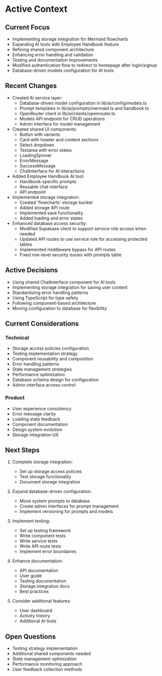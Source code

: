 # Active Context

## Current Focus

- Implementing storage integration for Mermaid flowcharts
- Expanding AI tools with Employee Handbook feature
- Refining shared component architecture
- Enhancing error handling and validation
- Testing and documentation improvements
- Modified authentication flow to redirect to homepage after login/signup
- Database-driven models configuration for AI tools

## Recent Changes

- Created AI service layer:
  - Database-driven model configuration in lib/ai/config/models.ts
  - Prompt templates in lib/ai/prompts/mermaid.ts and handbook.ts
  - OpenRouter client in lib/ai/clients/openrouter.ts
  - Models API endpoint for CRUD operations
  - Admin interface for model management
- Created shared UI components:
  - Button with variants
  - Card with header and content sections
  - Select dropdown
  - Textarea with error states
  - LoadingSpinner
  - ErrorMessage
  - SuccessMessage
  - ChatInterface for AI interactions
- Added Employee Handbook AI tool:
  - Handbook-specific prompts
  - Reusable chat interface
  - API endpoint
- Implemented storage integration:
  - Created 'flowcharts' storage bucket
  - Added storage API route
  - Implemented save functionality
  - Added loading and error states
- Enhanced database access security:
  - Modified Supabase client to support service role access when needed
  - Updated API routes to use service role for accessing protected tables
  - Implemented middleware bypass for API routes
  - Fixed row-level security issues with prompts table

## Active Decisions

- Using shared ChatInterface component for AI tools
- Implementing storage integration for saving user content
- Standardizing error handling patterns
- Using TypeScript for type safety
- Following component-based architecture
- Moving configuration to database for flexibility

## Current Considerations

### Technical

- Storage access policies configuration
- Testing implementation strategy
- Component reusability and composition
- Error handling patterns
- State management strategies
- Performance optimization
- Database schema design for configuration
- Admin interface access control

### Product

- User experience consistency
- Error message clarity
- Loading state feedback
- Component documentation
- Design system evolution
- Storage integration UX

## Next Steps

1. Complete storage integration:

   - Set up storage access policies
   - Test storage functionality
   - Document storage integration

2. Expand database-driven configuration:

   - Move system prompts to database
   - Create admin interfaces for prompt management
   - Implement versioning for prompts and models

3. Implement testing:

   - Set up testing framework
   - Write component tests
   - Write service tests
   - Write API route tests
   - Implement error boundaries

4. Enhance documentation:

   - API documentation
   - User guide
   - Testing documentation
   - Storage integration docs
   - Best practices

5. Consider additional features:
   - User dashboard
   - Activity history
   - Additional AI tools

## Open Questions

- Testing strategy implementation
- Additional shared components needed
- State management optimization
- Performance monitoring approach
- User feedback collection methods
